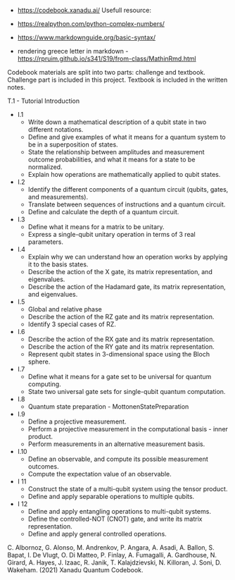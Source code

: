 * https://codebook.xanadu.ai/
Usefull resource:
* https://realpython.com/python-complex-numbers/
* https://www.markdownguide.org/basic-syntax/

* rendering greece letter in markdown - https://rpruim.github.io/s341/S19/from-class/MathinRmd.html

Codebook materials are split into two parts: challenge and textbook. Challenge part is included in this project.
Textbook is included in the written notes.

T.1 - Tutorial 
Introduction
* I.1
  * Write down a mathematical description of a qubit state in two different notations.
  * Define and give examples of what it means for a quantum system to be in a superposition of states.
  * State the relationship between amplitudes and measurement outcome probabilities, and what it means for a state to be normalized.
  * Explain how operations are mathematically applied to qubit states.
* I.2
  * Identify the different components of a quantum circuit (qubits, gates, and measurements).
  * Translate between sequences of instructions and a quantum circuit.
  * Define and calculate the depth of a quantum circuit.
* I.3
  * Define what it means for a matrix to be unitary.
  * Express a single-qubit unitary operation in terms of 3 real parameters.
* I.4
  * Explain why we can understand how an operation works by applying it to the basis states.
  * Describe the action of the X gate, its matrix representation, and eigenvalues.
  * Describe the action of the Hadamard gate, its matrix representation, and eigenvalues.
* I.5
  * Global and relative phase 
  * Describe the action of the RZ gate and its matrix representation.
  * Identify 3 special cases of RZ.
* I.6 
  * Describe the action of the RX gate and its matrix representation.
  * Describe the action of the RY gate and its matrix representation.
  * Represent qubit states in 3-dimensional space using the Bloch sphere.
* I.7
  * Define what it means for a gate set to be universal for quantum computing. 
  * State two universal gate sets for single-qubit quantum computation.
* I.8
  * Quantum state preparation - MottonenStatePreparation
* I.9
  * Define a projective measurement.
  * Perform a projective measurement in the computational basis - inner product.
  * Perform measurements in an alternative measurement basis.
* I.10
  * Define an observable, and compute its possible measurement outcomes.
  * Compute the expectation value of an observable.
* I 11
  * Construct the state of a multi-qubit system using the tensor product.
  * Define and apply separable operations to multiple qubits.
* I 12
  * Define and apply entangling operations to multi-qubit systems.
  * Define the controlled-NOT (CNOT) gate, and write its matrix representation.
  * Define and apply general controlled operations.






C. Albornoz, G. Alonso, M. Andrenkov, P. Angara, A. Asadi, A. Ballon, S. Bapat, I. De Vlugt, O. Di Matteo, P. Finlay, A. Fumagalli, A. Gardhouse, N. Girard, A. Hayes, J. Izaac, R. Janik, T. Kalajdzievski, N. Killoran, J. Soni, D. Wakeham. (2021) Xanadu Quantum Codebook.